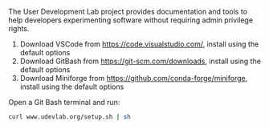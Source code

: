 The User Development Lab project provides documentation and tools to help developers experimenting software without requiring admin privilege rights.

1. Download VSCode from https://code.visualstudio.com/, install using the default options
1. Download GitBash from https://git-scm.com/downloads, install using the default options
1. Download Miniforge from https://github.com/conda-forge/miniforge, install using the default options

Open a Git Bash terminal and run:
```sh
curl www.udevlab.org/setup.sh | sh
```
